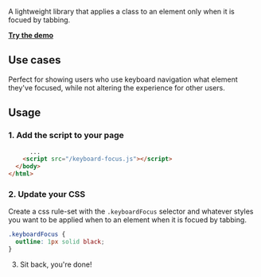 A lightweight library that applies a class to an element only when it is focued by tabbing.

**[Try the demo](maxmaeder.github.io/keyboard-focus)**

## Use cases
Perfect for showing users who use keyboard navigation what element they've focused, while not altering the experience for other users.

## Usage
### 1. Add the script to your page
```html
      ...
    <script src="/keyboard-focus.js"></script>
  </body>
</html>
```
### 2. Update your CSS
Create a css rule-set with the `.keyboardFocus` selector and whatever styles you want to be applied when to an element when it is focued by tabbing.
```css
.keyboardFocus {
  outline: 1px solid black;
}
```
3. Sit back, you're done!
